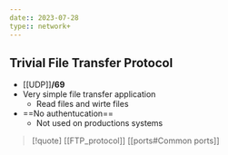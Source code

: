 ```yaml
---
date:: 2023-07-28
type:: network+
---
```

## Trivial File Transfer Protocol 
- [[UDP]]**/69**   
- Very simple file transfer application 
	- Read files and wirte files 
- ==No authentucation==
	- Not used on productions systems 


>[!quote] [[FTP_protocol]]  [[ports#Common ports]]